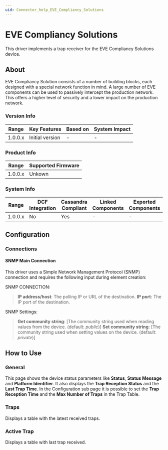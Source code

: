 ```yaml
---
uid: Connector_help_EVE_Compliancy_Solutions
---
```


# EVE Compliancy Solutions

This driver implements a trap receiver for the EVE Compliancy Solutions device.

## About

EVE Compliancy Solution consists of a number of building blocks, each designed with a special network function in mind. A large number of EVE components can be used to passively intercept the production network. This offers a higher level of security and a lower impact on the production network.

### Version Info

| **Range** | **Key Features** | **Based on** | **System Impact** |
|-----------|------------------|--------------|-------------------|
| 1.0.0.x   | Initial version  | \-           | \-                |

### Product Info

| **Range** | **Supported Firmware** |
|-----------|------------------------|
| 1.0.0.x   | Unkown                 |

### System Info

| **Range** | **DCF Integration** | **Cassandra Compliant** | **Linked Components** | **Exported Components** |
|-----------|---------------------|-------------------------|-----------------------|-------------------------|
| 1.0.0.x   | No                  | Yes                     | \-                    | \-                      |

## Configuration

### Connections

#### SNMP Main Connection

This driver uses a Simple Network Management Protocol (SNMP) connection and requires the following input during element creation:

SNMP CONNECTION:

> **IP address/host**: The polling IP or URL of the destination. **IP port**: The IP port of the destination.

SNMP Settings:

> **Get community string**: \[The community string used when reading values from the device. (default: *public*)\] **Set community string**: \[The community string used when setting values on the device. (default: *private*)\]



## How to Use

### General

This page shows the device status parameters like **Status**, **Status Message** and **Platform Identifier**. It also displays the **Trap Reception Status** and the **Last Trap Time**. In the Configuration sub page it is possible to set the **Trap Reception Time** and the **Max Number of Traps** in the Trap Table.

### Traps

Displays a table with the latest received traps.

### Active Trap

Displays a table with last trap received.


